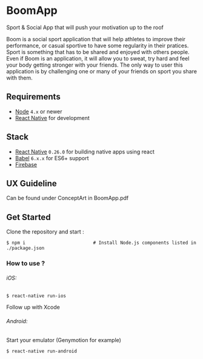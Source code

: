 # BoomApp

Sport & Social App that will push your motivation up to the roof

Boom is a social sport application that will help athletes to
improve their performance, or casual sportive to have some
regularity in their pratices. Sport is something that has to be
shared and enjoyed with others people. Even if Boom is an
application, it will allow you to sweat, try hard and feel your
body getting stronger with your friends. The only way to user
this application is by challenging one or many of your friends
on sport you share with them.

## Requirements

- [Node](https://nodejs.org) `4.x` or newer
- [React Native](http://facebook.github.io/react-native/docs/getting-started.html) for development

## Stack

- [React Native](https://facebook.github.io/react-native/) `0.26.0` for building native apps using react
- [Babel](http://babeljs.io/) `6.x.x` for ES6+ support
- [Firebase](https://firebase.google.com/)

## UX Guideline

Can be found under ConceptArt in BoomApp.pdf

## Get Started

Clone the repository
and start :
```shell
$ npm i                         # Install Node.js components listed in ./package.json
```

### How to use ?

###### iOS:
```shell
$ react-native run-ios
```
Follow up with Xcode

###### Android:
Start your emulator (Genymotion for example)
```shell
$ react-native run-android
```
